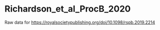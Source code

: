 # Richardson_et_al_ProcB_2020

Raw data for https://royalsocietypublishing.org/doi/10.1098/rspb.2019.2214

